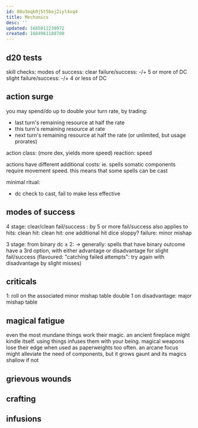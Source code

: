 ```yaml
---
id: 08u3oqk0j5t5boj2iyl4xq4
title: Mechanics
desc: ''
updated: 1685012230972
created: 1684961188700
---
```

## d20 tests
skill checks: modes of success:
  clear failure/success: -/+ 5 or more of DC
  slight failure/success: -/+ 4 or less of DC
## action surge
you may spend/do up to double your turn rate, by trading:
- last turn's remaining resource at half the rate
- this turn's remaining resource at rate
- next turn's remaining resource at half the rate
(or unlimited, but usage prorates)

action class: (more dex, yields more speed)
  reaction: speed

actions have different additional costs:
ie. spells somatic components require movement speed.
this means that some spells can be cast

minimal ritual:
- dc check to cast, fail to make less effective

## modes of success
4 stage:
  clear/clean fail/success : by 5 or more
  fail/success
  also applies to hits: clean hit:
    clean hit: one additional hit dice
    sloppy? failure: minor mishap

3 stage: from binary
  dc ± 2:
  -> generally: spells that have binary outcome have a 3rd option, with either advantage or disadvantage for slight fail/success
  (flavoured: "catching failed attempts": try again with disadvantage by slight misses)

## criticals
1: roll on the associated minor mishap table
double 1 on disadvantage: major mishap table
## magical fatigue
even the most mundane things work their magic. an ancient fireplace might kindle itself. using things infuses them with your being. magical weapons lose their edge when used as paperweights too often.
an arcane focus might alleviate the need of components, but it grows gaunt and its magics shallow if not
##
## grievous wounds
## crafting
## infusions
